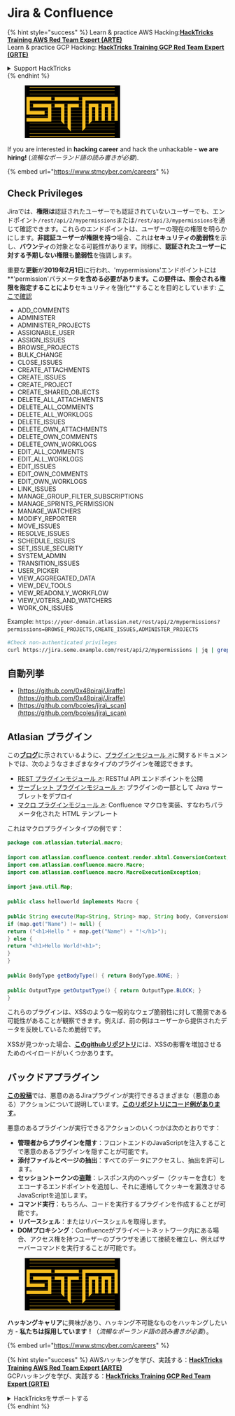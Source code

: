 # Jira & Confluence

{% hint style="success" %}
Learn & practice AWS Hacking:<img src="../../.gitbook/assets/arte.png" alt="" data-size="line">[**HackTricks Training AWS Red Team Expert (ARTE)**](https://training.hacktricks.xyz/courses/arte)<img src="../../.gitbook/assets/arte.png" alt="" data-size="line">\
Learn & practice GCP Hacking: <img src="../../.gitbook/assets/grte.png" alt="" data-size="line">[**HackTricks Training GCP Red Team Expert (GRTE)**<img src="../../.gitbook/assets/grte.png" alt="" data-size="line">](https://training.hacktricks.xyz/courses/grte)

<details>

<summary>Support HackTricks</summary>

* Check the [**subscription plans**](https://github.com/sponsors/carlospolop)!
* **Join the** 💬 [**Discord group**](https://discord.gg/hRep4RUj7f) or the [**telegram group**](https://t.me/peass) or **follow** us on **Twitter** 🐦 [**@hacktricks\_live**](https://twitter.com/hacktricks\_live)**.**
* **Share hacking tricks by submitting PRs to the** [**HackTricks**](https://github.com/carlospolop/hacktricks) and [**HackTricks Cloud**](https://github.com/carlospolop/hacktricks-cloud) github repos.

</details>
{% endhint %}

<figure><img src="../../.gitbook/assets/image (1) (1) (1) (1) (1) (1).png" alt=""><figcaption></figcaption></figure>

If you are interested in **hacking career** and hack the unhackable - **we are hiring!** (_流暢なポーランド語の読み書きが必要_).

{% embed url="https://www.stmcyber.com/careers" %}

## Check Privileges

Jiraでは、**権限は**認証されたユーザーでも認証されていないユーザーでも、エンドポイント`/rest/api/2/mypermissions`または`/rest/api/3/mypermissions`を通じて確認できます。これらのエンドポイントは、ユーザーの現在の権限を明らかにします。**非認証ユーザーが権限を持つ**場合、これは**セキュリティの脆弱性**を示し、**バウンティ**の対象となる可能性があります。同様に、**認証されたユーザーに対する予期しない権限**も**脆弱性**を強調します。

重要な**更新**が**2019年2月1日**に行われ、'mypermissions'エンドポイントには**'permission'パラメータ**を含める必要があります。この要件は、照会される権限を指定することにより**セキュリティを強化**することを目的としています: [ここで確認](https://developer.atlassian.com/cloud/jira/platform/change-notice-get-my-permissions-requires-permissions-query-parameter/#change-notice---get-my-permissions-resource-will-require-a-permissions-query-parameter)

* ADD\_COMMENTS
* ADMINISTER
* ADMINISTER\_PROJECTS
* ASSIGNABLE\_USER
* ASSIGN\_ISSUES
* BROWSE\_PROJECTS
* BULK\_CHANGE
* CLOSE\_ISSUES
* CREATE\_ATTACHMENTS
* CREATE\_ISSUES
* CREATE\_PROJECT
* CREATE\_SHARED\_OBJECTS
* DELETE\_ALL\_ATTACHMENTS
* DELETE\_ALL\_COMMENTS
* DELETE\_ALL\_WORKLOGS
* DELETE\_ISSUES
* DELETE\_OWN\_ATTACHMENTS
* DELETE\_OWN\_COMMENTS
* DELETE\_OWN\_WORKLOGS
* EDIT\_ALL\_COMMENTS
* EDIT\_ALL\_WORKLOGS
* EDIT\_ISSUES
* EDIT\_OWN\_COMMENTS
* EDIT\_OWN\_WORKLOGS
* LINK\_ISSUES
* MANAGE\_GROUP\_FILTER\_SUBSCRIPTIONS
* MANAGE\_SPRINTS\_PERMISSION
* MANAGE\_WATCHERS
* MODIFY\_REPORTER
* MOVE\_ISSUES
* RESOLVE\_ISSUES
* SCHEDULE\_ISSUES
* SET\_ISSUE\_SECURITY
* SYSTEM\_ADMIN
* TRANSITION\_ISSUES
* USER\_PICKER
* VIEW\_AGGREGATED\_DATA
* VIEW\_DEV\_TOOLS
* VIEW\_READONLY\_WORKFLOW
* VIEW\_VOTERS\_AND\_WATCHERS
* WORK\_ON\_ISSUES

Example: `https://your-domain.atlassian.net/rest/api/2/mypermissions?permissions=BROWSE_PROJECTS,CREATE_ISSUES,ADMINISTER_PROJECTS`
```bash
#Check non-authenticated privileges
curl https://jira.some.example.com/rest/api/2/mypermissions | jq | grep -iB6 '"havePermission": true'
```
## 自動列挙

* [https://github.com/0x48piraj/Jiraffe](https://github.com/0x48piraj/Jiraffe)
* [https://github.com/bcoles/jira\_scan](https://github.com/bcoles/jira\_scan)

## Atlasian プラグイン

この[**ブログ**](https://cyllective.com/blog/posts/atlassian-audit-plugins)に示されているように、[プラグインモジュール ↗](https://developer.atlassian.com/server/framework/atlassian-sdk/plugin-modules/)に関するドキュメントでは、次のようなさまざまなタイプのプラグインを確認できます。

* [REST プラグインモジュール ↗](https://developer.atlassian.com/server/framework/atlassian-sdk/rest-plugin-module): RESTful API エンドポイントを公開
* [サーブレット プラグインモジュール ↗](https://developer.atlassian.com/server/framework/atlassian-sdk/servlet-plugin-module/): プラグインの一部として Java サーブレットをデプロイ
* [マクロ プラグインモジュール ↗](https://developer.atlassian.com/server/confluence/macro-module/): Confluence マクロを実装、すなわちパラメータ化された HTML テンプレート

これはマクロプラグインタイプの例です：
```java
package com.atlassian.tutorial.macro;

import com.atlassian.confluence.content.render.xhtml.ConversionContext;
import com.atlassian.confluence.macro.Macro;
import com.atlassian.confluence.macro.MacroExecutionException;

import java.util.Map;

public class helloworld implements Macro {

public String execute(Map<String, String> map, String body, ConversionContext conversionContext) throws MacroExecutionException {
if (map.get("Name") != null) {
return ("<h1>Hello " + map.get("Name") + "!</h1>");
} else {
return "<h1>Hello World!<h1>";
}
}

public BodyType getBodyType() { return BodyType.NONE; }

public OutputType getOutputType() { return OutputType.BLOCK; }
}
```
これらのプラグインは、XSSのような一般的なウェブ脆弱性に対して脆弱である可能性があることが観察できます。例えば、前の例はユーザーから提供されたデータを反映しているため脆弱です。&#x20;

XSSが見つかった場合、[**このgithubリポジトリ**](https://github.com/cyllective/XSS-Payloads/tree/main/Confluence)には、XSSの影響を増加させるためのペイロードがいくつかあります。

## バックドアプラグイン

[**この投稿**](https://cyllective.com/blog/posts/atlassian-malicious-plugin)では、悪意のあるJiraプラグインが実行できるさまざまな（悪意のある）アクションについて説明しています。[**このリポジトリにコード例があります**](https://github.com/cyllective/malfluence)。

悪意のあるプラグインが実行できるアクションのいくつかは次のとおりです：

* **管理者からプラグインを隠す**：フロントエンドのJavaScriptを注入することで悪意のあるプラグインを隠すことが可能です。
* **添付ファイルとページの抽出**：すべてのデータにアクセスし、抽出を許可します。
* **セッショントークンの盗難**：レスポンス内のヘッダー（クッキーを含む）をエコーするエンドポイントを追加し、それに連絡してクッキーを漏洩させるJavaScriptを追加します。
* **コマンド実行**：もちろん、コードを実行するプラグインを作成することが可能です。
* **リバースシェル**：またはリバースシェルを取得します。
* **DOMプロキシング**：Confluenceがプライベートネットワーク内にある場合、アクセス権を持つユーザーのブラウザを通じて接続を確立し、例えばサーバーコマンドを実行することが可能です。



<figure><img src="../../.gitbook/assets/image (1) (1) (1) (1) (1) (1).png" alt=""><figcaption></figcaption></figure>

**ハッキングキャリア**に興味があり、ハッキング不可能なものをハッキングしたい方 - **私たちは採用しています！**（_流暢なポーランド語の読み書きが必要_）。

{% embed url="https://www.stmcyber.com/careers" %}

{% hint style="success" %}
AWSハッキングを学び、実践する：<img src="../../.gitbook/assets/arte.png" alt="" data-size="line">[**HackTricks Training AWS Red Team Expert (ARTE)**](https://training.hacktricks.xyz/courses/arte)<img src="../../.gitbook/assets/arte.png" alt="" data-size="line">\
GCPハッキングを学び、実践する：<img src="../../.gitbook/assets/grte.png" alt="" data-size="line">[**HackTricks Training GCP Red Team Expert (GRTE)**<img src="../../.gitbook/assets/grte.png" alt="" data-size="line">](https://training.hacktricks.xyz/courses/grte)

<details>

<summary>HackTricksをサポートする</summary>

* [**サブスクリプションプラン**](https://github.com/sponsors/carlospolop)をチェックしてください！
* **💬 [**Discordグループ**](https://discord.gg/hRep4RUj7f)または[**テレグラムグループ**](https://t.me/peass)に参加するか、**Twitter** 🐦 [**@hacktricks\_live**](https://twitter.com/hacktricks\_live)**をフォローしてください。**
* **ハッキングのトリックを共有するために、[**HackTricks**](https://github.com/carlospolop/hacktricks)および[**HackTricks Cloud**](https://github.com/carlospolop/hacktricks-cloud)のGitHubリポジトリにPRを提出してください。**

</details>
{% endhint %}
